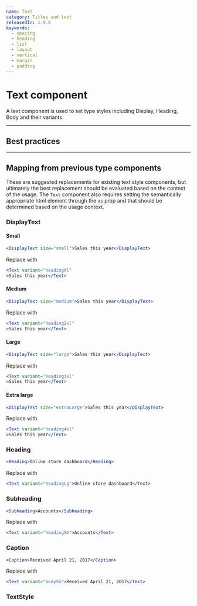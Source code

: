 ```yaml
---
name: Text
category: Titles and text
releasedIn: 1.9.0
keywords:
  - spacing
  - heading
  - list
  - layout
  - vertical
  - margin
  - padding
---
```


# Text component

A text component is used to set type styles including Display, Heading, Body and their variants.

---

## Best practices

---

## Mapping from previous type components
These are suggested replacements for existing text style components, but ultimately the best replacement should be evaluated based on the context of the usage. The `Text` component also requires setting the semantically appropriate html element through the `as` prop and that should be determined based on the usage context.

### DisplayText

#### Small

```jsx
<DisplayText size="small">Sales this year</DisplayText>
```
Replace with
```jsx
<Text variant="headingXl"
>Sales this year</Text>
```
#### Medium
```jsx
<DisplayText size="medium">Sales this year</DisplayText>
```
Replace with
```jsx
<Text variant="heading2xl"
>Sales this year</Text>
```
#### Large
```jsx
<DisplayText size="large">Sales this year</DisplayText>
```
Replace with
```jsx
<Text variant="heading3xl"
>Sales this year</Text>
```
#### Extra large
```jsx
<DisplayText size="extraLarge">Sales this year</DisplayText>
```
Replace with
```jsx
<Text variant="heading4xl"
>Sales this year</Text>
```
### Heading
```jsx
<Heading>Online store dashboard</Heading>
```

Replace with
```jsx
<Text variant="headingLg">Online store dashboard</Text>
```
### Subheading
```jsx
<Subheading>Accounts</Subheading>
```

Replace with
```jsx
<Text variant="headingSm">Accounts</Text>
```
### Caption
```jsx
<Caption>Received April 21, 2017</Caption>
```

Replace with
```jsx
<Text variant="bodySm">Received April 21, 2017</Text>
```
### TextStyle
